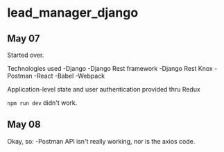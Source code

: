 # lead_manager_django

## May 07

Started over.

Technologies used
-Django
-Django Rest framework
-Django Rest Knox
-Postman
-React
-Babel
-Webpack

Application-level state and user authentication provided thru Redux

`npm run dev` didn't work.

## May 08
Okay, so:
-Postman API isn't really working, nor is the axios code.
